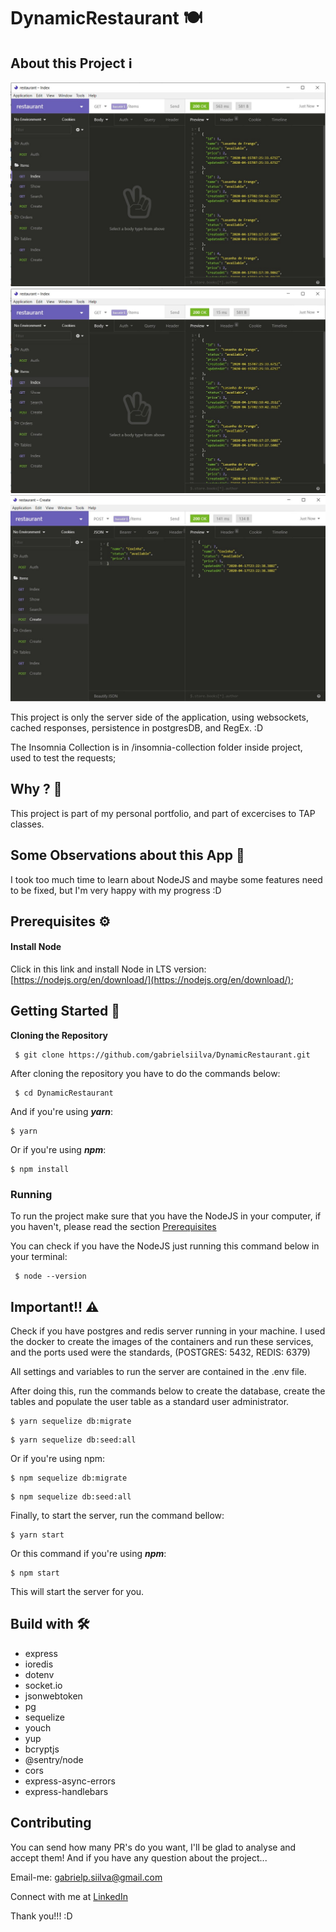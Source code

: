 # DynamicRestaurant 🍽


## About this Project ℹ

![WithoutCache](/assets/WithoutCache.jpeg)
![WithCache](/assets/WithCache.jpeg)
![CreateNewItem](/assets/CreateItem.jpeg)

This project is only the server side of the application, using websockets, cached responses, persistence in postgresDB, and RegEx. :D

The Insomnia Collection is in /insomnia-collection folder inside project, used to test the requests;

## Why ? 🤔

This project is part of my personal portfolio, and part of excercises to TAP classes.

## Some Observations about this App 🧐

I took too much time to learn about NodeJS and maybe some features need to be fixed, but I'm very happy with my progress :D

## Prerequisites ⚙

#### Install Node
Click in this link and install Node in LTS version: [https://nodejs.org/en/download/](https://nodejs.org/en/download/);

## Getting Started 📖

**Cloning the Repository**

```
 $ git clone https://github.com/gabrielsiilva/DynamicRestaurant.git

```

After cloning the repository you have to do the commands below:

```
 $ cd DynamicRestaurant

```

And if you're using  _**yarn**_:

```
$ yarn

```

Or if you're using  _**npm**_:

```
$ npm install
```

### Running

To run the project make sure that you have the NodeJS in your computer, if you haven't, please read the section  [Prerequisites](https://github.com/gabrielsiilva/DynamicRestaurant/tree/master#prerequisites)

You can check if you have the NodeJS just running this command below in your terminal:

```
 $ node --version

```

## Important!! ⚠

Check if you have postgres and redis server running in your machine.
I used the docker to create the images of the containers and run these services,
and the ports used were the standards, (POSTGRES: 5432, REDIS: 6379)

All settings and variables to run the server are contained in the .env file.

After doing this, run the commands below to create the database, create the tables and populate the user table as a standard user administrator.

```
$ yarn sequelize db:migrate

```

```
$ yarn sequelize db:seed:all

```

Or if you're using npm:

```
$ npm sequelize db:migrate

```

```
$ npm sequelize db:seed:all

```

Finally, to start the server, run the command bellow:

```
$ yarn start

```

Or this command if you're using  _**npm**_:

```
$ npm start

```

This will start the server for you.


## Build with 🛠
- express
- ioredis
- dotenv
- socket.io
- jsonwebtoken
- pg
- sequelize
- youch
- yup
- bcryptjs
- @sentry/node
- cors
- express-async-errors
- express-handlebars


## Contributing

You can send how many PR's do you want, I'll be glad to analyse and accept them! And if you have any question about the project...

Email-me:  [gabrielp.siilva@gmail.com](mailto:gabrielp.siilva@gmail.com)

Connect with me at  [LinkedIn](https://www.linkedin.com/in/gabrielsiilva/)

Thank you!!! :D
